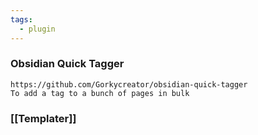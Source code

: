 ```yaml
---
tags:
  - plugin
---
```

### Obsidian Quick Tagger
	https://github.com/Gorkycreator/obsidian-quick-tagger
	To add a tag to a bunch of pages in bulk
### [[Templater]]
